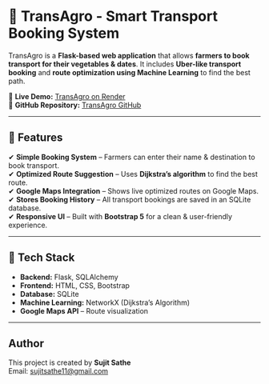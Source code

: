 # 🚜 TransAgro - Smart Transport Booking System  

TransAgro is a **Flask-based web application** that allows **farmers to book transport for their vegetables & dates**. It includes **Uber-like transport booking** and **route optimization using Machine Learning** to find the best path.  

🔗 **Live Demo:** [TransAgro on Render](https://your-render-url.com)  
📂 **GitHub Repository:** [TransAgro GitHub](https://github.com/your-username/TransAgro)  

---

## 🌟 Features  
✔ **Simple Booking System** – Farmers can enter their name & destination to book transport.  
✔ **Optimized Route Suggestion** – Uses **Dijkstra’s algorithm** to find the best route.  
✔ **Google Maps Integration** – Shows live optimized routes on Google Maps.  
✔ **Stores Booking History** – All transport bookings are saved in an SQLite database.  
✔ **Responsive UI** – Built with **Bootstrap 5** for a clean & user-friendly experience.  

---

## 🚀 Tech Stack  
- **Backend:** Flask, SQLAlchemy  
- **Frontend:** HTML, CSS, Bootstrap  
- **Database:** SQLite  
- **Machine Learning:** NetworkX (Dijkstra’s Algorithm)  
- **Google Maps API** – Route visualization  

---

## Author
This project is created by **Sujit Sathe**  
Email: [sujitsathe11@gmail.com](mailto:sujitsathe11@gmail.com)

